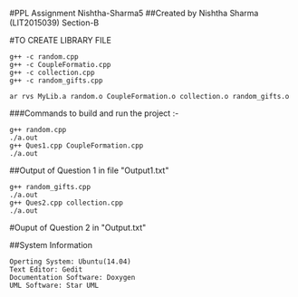 #PPL Assignment Nishtha-Sharma5
##Created by Nishtha Sharma (LIT2015039) Section-B

#TO CREATE LIBRARY FILE
```
g++ -c random.cpp
g++ -c CoupleFormatio.cpp
g++ -c collection.cpp
g++ -c random_gifts.cpp

ar rvs MyLib.a random.o CoupleFormation.o collection.o random_gifts.o 
```
###Commands to build and run the project :-
```
g++ random.cpp
./a.out
g++ Ques1.cpp CoupleFormation.cpp
./a.out
```
##Output of Question 1 in file "Output1.txt"
```
g++ random_gifts.cpp
./a.out
g++ Ques2.cpp collection.cpp
./a.out
```
#Ouput of Question 2 in "Output.txt"

##System Information
```
Operting System: Ubuntu(14.04)
Text Editor: Gedit
Documentation Software: Doxygen
UML Software: Star UML
```
